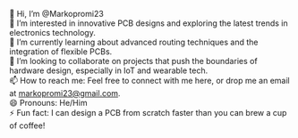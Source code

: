 👋 Hi, I’m @Markopromi23  
👀 I’m interested in innovative PCB designs and exploring the latest trends in electronics technology.  
🌱 I’m currently learning about advanced routing techniques and the integration of flexible PCBs.  
💞️ I’m looking to collaborate on projects that push the boundaries of hardware design, especially in IoT and wearable tech.  
📫 How to reach me: Feel free to connect with me here, or drop me an email at markopromi23@gmail.com.  
😄 Pronouns: He/Him  
⚡ Fun fact: I can design a PCB from scratch faster than you can brew a cup of coffee!  

<!---
Markopromi23/Markopromi23 is a ✨ special ✨ repository because its `README.md` (this file) appears on your GitHub profile.
You can click the Preview link to take a look at your changes.
--->
